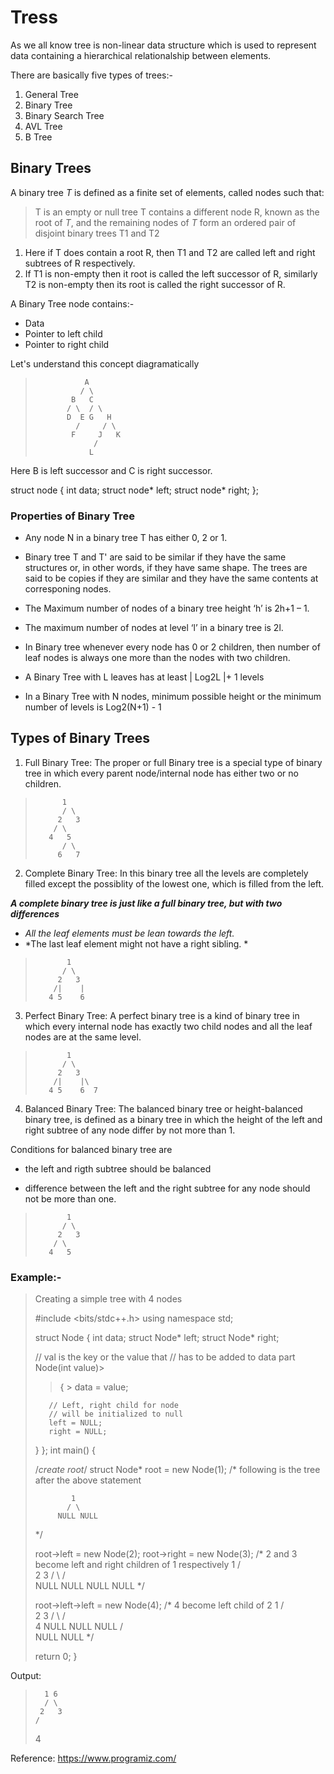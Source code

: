 # Tress

As we all know tree is non-linear data structure which is used to represent data containing a hierarchical relationalship between elements.

There are basically five types of trees:-

1. General Tree
2. Binary Tree
3. Binary Search Tree 
4. AVL Tree
5. B Tree

## Binary Trees

A binary tree *T* is defined as a finite set of elements, called nodes such that:

>T is an empty or null tree
>T contains a different node R, known as the root of *T*, and the remaining nodes of *T* form an ordered pair of disjoint binary trees T1 and T2
1. Here if T does contain a root R, then T1 and T2 are called left and right subtrees of R respectively.
2. If T1 is non-empty then it root is called the left successor of R, similarly T2 is non-empty then its root is called the right successor of R.

A Binary Tree node contains:-

- Data
- Pointer to left child
- Pointer to right child

Let's understand this concept diagramatically

>                A
>               / \
>             B   C
>            / \  / \
>            D  E G   H
>              /     / \
>             F     J   K
>                  /
>                 L

Here B is left successor and C is right successor.

struct node
{
    int data;
    struct node* left;
    struct node* right;
};

### Properties of Binary Tree

- Any node N in a binary tree T has either 0, 2 or 1.

- Binary tree T and T' are said to be similar if they have the same structures or, in other words, if they have same shape. The trees are said to be copies if they are similar and they have the same contents at corresponing nodes.

- The Maximum number of nodes of a binary tree height ‘h’ is 2h+1 – 1.

- The maximum number of nodes at level ‘l’ in a binary tree is 2l. 

- In Binary tree whenever every node has 0 or 2 children, then number of leaf nodes is always one more than the nodes with two children.

- A Binary Tree with L leaves has at least | Log2L |+ 1   levels 

- In a Binary Tree with N nodes, minimum possible height or the minimum number of levels is Log2(N+1) - 1

## Types of Binary Trees

1. Full Binary Tree: The proper or full Binary tree is a special type of binary tree in which every parent node/internal node has either two or no children.

>           1
>           / \
>          2   3
>         / \    
>        4   5   
>           / \
>          6   7

2. Complete Binary Tree: In this binary tree all the levels are completely filled except the possiblity of the lowest one, which is filled from the left.

***A complete binary tree is just like a full binary tree, but with two differences***

- *All the leaf elements must be lean towards the left.*
- *The last leaf element might not have a right sibling. *

>            1
>           / \
>          2   3
>         /|    |
>        4 5    6  

3. Perfect Binary Tree: A perfect binary tree is a kind of binary tree in which every internal node has exactly two child nodes and all the leaf nodes are at the same level.

>            1
>           / \
>          2   3
>         /|    |\
>        4 5    6  7 
         
4. Balanced Binary Tree: The balanced binary tree or height-balanced binary tree, is defined as a binary tree in which the height of the left and right subtree of any node differ by not more than 1.

Conditions for balanced binary tree are

- the left and rigth subtree should be balanced

- difference between the left and the right subtree for any node should not be more than one.

>            1
>           / \
>          2   3
>         / \    
>        4   5   

### Example:-

> Creating a simple tree with 4 nodes
>
> #include <bits/stdc++.h>
> using namespace std;
> 
> struct Node {
>    int data;
>    struct Node* left;
>    struct Node* right;
> 
>    // val is the key or the value that
>    // has to be added to data part
>    Node(int value)>
>    >{
>     >   data = value;
> 
>        // Left, right child for node
>        // will be initialized to null
>        left = NULL;
>        right = NULL;
>    }
> };
> int main()
> {
> 
>    /*create root*/
>    struct Node* root = new Node(1);
>    /* following is the tree after the above statement
> 
>             1
>            / \
>          NULL NULL
>    */
> 
>    root->left = new Node(2);
>    root->right = new Node(3);
>    /* 2 and 3 become left and right children of 1 respectively
>                    1
>                  /    \
>                 2       3
>               /  \     /  \
>            NULL NULL  NULL NULL
>    */
> 
>    root->left->left = new Node(4);
>    /* 4 become left child of 2
>               1
>            /     \
>           2       3
>          / \     / \
>         4  NULL NULL NULL
>        / \
>     NULL NULL
>    */
>
>    return 0;
> }

Output:

>       1 6
>       / \
>      2   3
>     /
>    4

Reference: https://www.programiz.com/
